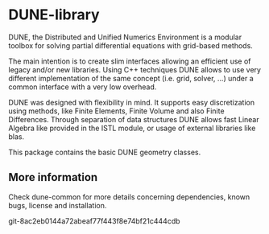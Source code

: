 DUNE-library
============

DUNE, the Distributed and Unified Numerics Environment is a modular toolbox
for solving partial differential equations with grid-based methods.

The main intention is to create slim interfaces allowing an efficient use of
legacy and/or new libraries. Using C++ techniques DUNE allows to use very
different implementation of the same concept (i.e. grid, solver, ...) under
a common interface with a very low overhead.

DUNE was designed with flexibility in mind. It supports easy discretization
using methods, like Finite Elements, Finite Volume and also Finite
Differences. Through separation of data structures DUNE allows fast Linear
Algebra like provided in the ISTL module, or usage of external libraries
like blas.

This package contains the basic DUNE geometry classes.

More information
----------------

Check dune-common for more details concerning dependencies, known bugs,
license and installation.


git-8ac2eb0144a72abeaf77f443f8e74bf21c444cdb
